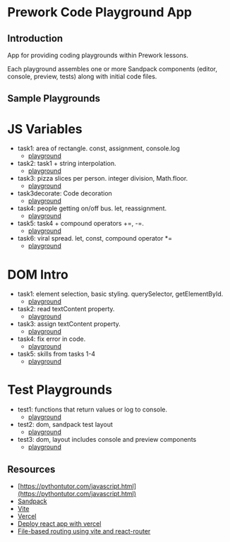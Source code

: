 # Prework Code Playground App

## Introduction

App for providing coding playgrounds within Prework lessons.

Each playground assembles one or more Sandpack components (editor, console,
preview, tests) along with initial code files.

## Sample Playgrounds

# JS Variables

- task1: area of rectangle. const, assignment, console.log
  - [playground](https://playground-app-chi.vercel.app/variables/task1)
- task2: task1 + string interpolation.
  - [playground](https://playground-app-chi.vercel.app/variables/task2)
- task3: pizza slices per person. integer division, Math.floor.
  - [playground](https://playground-app-chi.vercel.app/variables/task3)
- task3decorate: Code decoration
  - [playground](https://playground-app-chi.vercel.app/variables/task3decorate)
- task4: people getting on/off bus. let, reassignment.
  - [playground](https://playground-app-chi.vercel.app/variables/task4)
- task5: task4 + compound operators +=, -=.
  - [playground](https://playground-app-chi.vercel.app/variables/task5)
- task6: viral spread. let, const, compound operator \*=
  - [playground](https://playground-app-chi.vercel.app/variables/task6)

# DOM Intro

- task1: element selection, basic styling. querySelector, getElementById.
  - [playground](https://playground-app-chi.vercel.app/dom_intro/task1)
- task2: read textContent property.
  - [playground](https://playground-app-chi.vercel.app/dom_intro/task2)
- task3: assign textContent property.
  - [playground](https://playground-app-chi.vercel.app/dom_intro/task3)
- task4: fix error in code.
  - [playground](https://playground-app-chi.vercel.app/dom_intro/task4)
- task5: skills from tasks 1-4
  - [playground](https://playground-app-chi.vercel.app/dom_intro/task5)

# Test Playgrounds

- test1: functions that return values or log to console.
  - [playground](https://playground-app-chi.vercel.app/dom_intro/test1)
- test2: dom, sandpack test layout
  - [playground](https://playground-app-chi.vercel.app/dom_intro/test2)
- test3: dom, layout includes console and preview components
  - [playground](https://playground-app-chi.vercel.app/dom_intro/test3)

## Resources

- [https://pythontutor.com/javascript.html](https://pythontutor.com/javascript.html)
- [Sandpack](https://sandpack.codesandbox.io/)
- [Vite](https://vitejs.dev/)
- [Vercel](https://vercel.com/)
- [Deploy react app with vercel](https://ibaslogic.com/deploy-react-app-with-vercel/)
- [File-based routing using vite and react-router](https://dev.to/franciscomendes10866/file-based-routing-using-vite-and-react-router-3fdo)

